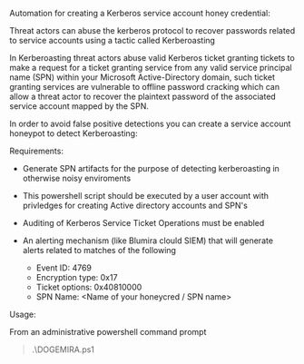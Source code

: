 
Automation for creating a Kerberos service account honey credential:

Threat actors can abuse the kerberos protocol to recover passwords related to service accounts using a tactic called Kerberoasting

In Kerberoasting threat actors abuse valid Kerberos ticket granting tickets to make a request for a ticket granting service from any 
valid service principal name (SPN) within your Microsoft Active-Directory domain, such ticket granting services are vulnerable to 
offline password cracking which can allow a threat actor to recover the plaintext password of the associated service account mapped by 
the SPN.

In order to avoid false positive detections you can create a service account honeypot to detect Kerberoasting:

Requirements:
- Generate SPN artifacts for the purpose of detecting kerberoasting in otherwise noisy enviroments
	
- This powershell script should be executed by a user account with privledges for creating Active directory accounts and SPN's
	
- Auditing of Kerberos Service Ticket Operations must be enabled
    
- An alerting mechanism (like Blumira clould SIEM) that will generate alerts related to matches of the following
    - Event ID: 4769
    - Encryption type: 0x17
    - Ticket options: 0x40810000
    - SPN Name: <Name of your honeycred / SPN name>

Usage:
	
  From an administrative powershell command prompt 
  
  > .\DOGEMIRA.ps1
